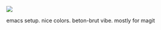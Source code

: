 ![](https://lh3.googleusercontent.com/proxy/khy8dwdinkoJ11PEqBcalAXlNZ0RGe2lwuT4teEJ-I0KNL5Bs4T_k0YyfDp8hbUA_pqWPGrZ2uxfHKdAIiKZli8OGLQnrHJarpdiEe7vNFLVT4mz-JbI4MomhY05qw)

emacs setup. nice colors. beton-brut vibe.  mostly for magit